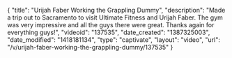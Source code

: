{
    "title": "Urijah Faber Working the Grappling Dummy",
    "description": "Made a trip out to Sacramento to visit Ultimate Fitness and Urijah Faber.  The gym was very impressive and all the guys there were great.  Thanks again for everything guys!",
    "videoid": "137535",
    "date_created": "1387325003",
    "date_modified": "1418181134",
    "type": "captivate",
    "layout": "video",
    "url": "\/v\/urijah-faber-working-the-grappling-dummy\/137535"
}